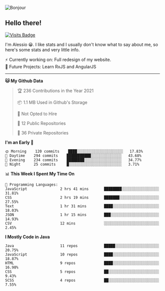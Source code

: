 ![Bonjour](https://i.redd.it/ayih4qogh2a51.png)

## Hello there!
[![Visits Badge](https://badges.pufler.dev/visits/PandaSekh/PandaSekh)](https://alessiofranceschi.me)

I'm Alessio 😀. I like stats and I usually don't know what to say about me, so here's some stats and very little info.

⚡ Currently working on: Full redesign of my website.  
🤔 Future Projects: Learn RxJS and AngularJS

---

<!--START_SECTION:waka-->
**🐱 My Github Data** 

> 🏆 236 Contributions in the Year 2021
 > 
> 📦 1.1 MB Used in Github's Storage 
 > 
> 🚫 Not Opted to Hire
 > 
> 📜 12 Public Repositories 
 > 
> 🔑 36 Private Repositories  
 > 
**I'm an Early 🐤** 

```text
🌞 Morning    120 commits    ████░░░░░░░░░░░░░░░░░░░░░   17.83% 
🌆 Daytime    294 commits    ███████████░░░░░░░░░░░░░░   43.68% 
🌃 Evening    234 commits    ████████░░░░░░░░░░░░░░░░░   34.77% 
🌙 Night      25 commits     █░░░░░░░░░░░░░░░░░░░░░░░░   3.71%

```


📊 **This Week I Spent My Time On** 

```text
💬 Programming Languages: 
JavaScript               2 hrs 41 mins       ████████░░░░░░░░░░░░░░░░░   31.81% 
CSS                      2 hrs 19 mins       ███████░░░░░░░░░░░░░░░░░░   27.55% 
Text                     1 hr 31 mins        ████░░░░░░░░░░░░░░░░░░░░░   18.03% 
JSON                     1 hr 15 mins        ███░░░░░░░░░░░░░░░░░░░░░░   14.93% 
CSV                      12 mins             ░░░░░░░░░░░░░░░░░░░░░░░░░   2.45%

```

**I Mostly Code in Java** 

```text
Java                     11 repos            █████░░░░░░░░░░░░░░░░░░░░   20.75% 
JavaScript               10 repos            ████░░░░░░░░░░░░░░░░░░░░░   18.87% 
HTML                     9 repos             ████░░░░░░░░░░░░░░░░░░░░░   16.98% 
CSS                      5 repos             ██░░░░░░░░░░░░░░░░░░░░░░░   9.43% 
SCSS                     4 repos             ██░░░░░░░░░░░░░░░░░░░░░░░   7.55%

```



<!--END_SECTION:waka-->
